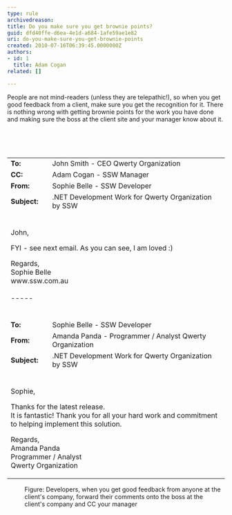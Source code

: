 ```yaml
---
type: rule
archivedreason: 
title: Do you make sure you get brownie points?
guid: dfd40ffe-d6ea-4e1d-a684-1afe59ae1e82
uri: do-you-make-sure-you-get-brownie-points
created: 2010-07-16T06:39:45.0000000Z
authors:
- id: 1
  title: Adam Cogan
related: []

---
```



People are not mind-readers (unless they are telepathic!), so when you get good feedback from a client, make sure you get the recognition for it. There is nothing wrong with getting brownie points for the work you have done and making sure the boss at the client site and your manager know about it. <br>
<br><excerpt class='endintro'></excerpt><br>
<dl class="goodImage"><dt><br><div class="greyBox"><table width="100%"><tbody><tr><td> 
                     <b>To&#58;</b> </td><td>John Smith - CEO Qwerty Organization </td></tr><tr><td> 
                     <b>CC&#58;</b> </td><td>Adam Cogan - SSW Manager </td></tr><tr><td> 
                     <b>From&#58;</b> </td><td>Sophie Belle - SSW Developer </td></tr><tr><td> 
                     <b>Subject&#58;</b> </td><td>.NET Development Work for Qwerty Organization by SSW <br></td></tr><tr><td colspan="2"><p><br>John, </p><p>FYI - see next email. As you can see, I am loved &#58;) </p><p>Regards, 
                        <br> Sophie Belle 
                        <br>www.ssw.com.au​<br><br>-----​<br><br></p></td></tr><tr><td> 
                     <b>To&#58;</b> </td><td>Sophie Belle - SSW Developer </td></tr><tr><td> 
                     <b>From&#58;</b> </td><td>Amanda Panda - Programmer / Analyst Qwerty Organization </td></tr><tr><td> 
                     <b>Subject&#58;</b> </td><td>.NET Development Work for Qwerty Organization by SSW </td></tr><tr><td colspan="2"><p><br>Sophie, </p><p>Thanks for the latest release.<br> It is fantastic! Thank you for all your hard work and commitment to helping implement this solution. </p><p>Regards, 
                        <br> Amanda Panda 
                        <br> Programmer / Analyst<br> Qwerty Organization </p></td></tr></tbody></table></div></dt><dd>Figure&#58; Developers, when you get good feedback from anyone at the client's company, forward their comments onto the boss at the client's company and CC your manager​​<br></dd></dl>


